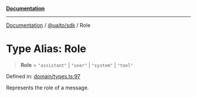 [**Documentation**](../../../README.md)

***

[Documentation](../../../README.md) / [@uaito/sdk](../README.md) / Role

# Type Alias: Role

> **Role** = `"assistant"` \| `"user"` \| `"system"` \| `"tool"`

Defined in: [domain/types.ts:97](https://github.com/elribonazo/uaito/blob/59519c0d40f515dbd89fd61e340cabe541998f9e/packages/sdk/src/domain/types.ts#L97)

Represents the role of a message.

